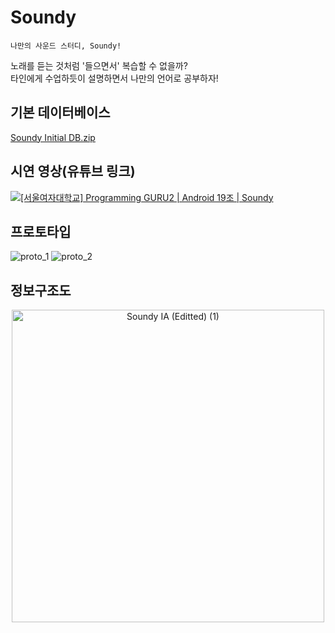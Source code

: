 # Soundy

    나만의 사운드 스터디, Soundy!


  노래를 듣는 것처럼 '들으면서' 복습할 수 없을까?  
  타인에게 수업하듯이 설명하면서 나만의 언어로 공부하자!  
  
  ## 기본 데이터베이스
[Soundy Initial DB.zip](https://github.com/GURUSoundy/Soundy/files/9244063/Soundy.Initial.DB.zip)

  
## 시연 영상(유튜브 링크)
[![[서울여자대학교] Programming GURU2 | Android 19조 | Soundy](http://img.youtube.com/vi/gnjjecICp44/0.jpg)](https://youtu.be/gnjjecICp44) 

  
## 프로토타입
![proto_1](https://user-images.githubusercontent.com/63189595/182382477-8270f2bf-4a4a-48b6-b69c-21b9752027ac.png)
![proto_2](https://user-images.githubusercontent.com/63189595/182382469-527494d0-0b72-4ba2-962b-2024073ad474.png)


## 정보구조도
<p align="center">
<img width="500" alt="Soundy IA (Editted) (1)" src="https://user-images.githubusercontent.com/63189595/182431427-10721368-adc0-454a-ba56-3493cfc315f4.png">
</p>
